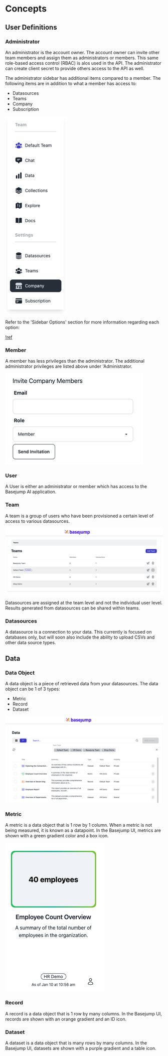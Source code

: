 # Concepts

## User Definitions

### Administrator

An administrator is the account owner. The account owner can invite other team members and assign them as administrators or members. This same role-based access control (RBAC) is alos used in the API. The administrator can create client secret to provide others access to the API as well.

The administrator sidebar has additional items compared to a member. The following items are in addition to what a member has access to:
- Datasources
- Teams
- Company
- Subscription

![The sidebar](/images/sidebar.png)

Refer to the 'Sidebar Options' section for more information regarding each option:

[!ref](/sidebar-options/)

### Member

A member has less privileges than the administrator. The additional administrator privileges are listed above under 'Administrator.

![Invite company members](/images/company/invite_company_members.png)

### User

A User is either an administrator or member which has access to the Basejump AI application.

### Team

A team is a group of users who have been provisioned a certain level of access to various datasources.

![The team page](/images/team/team_page.png)

Datasources are assigned at the team level and not the individual user level. Results generated from datasources can be shared within teams.

### Datasources

A datasource is a connection to your data. This currently is focused on databases only, but will soon also include the ability to upload CSVs and other data source types.

## Data

### Data Object

A data object is a piece of retrieved data from your datasources. The data object can be 1 of 3 types:
- Metric
- Record
- Dataset

![The Data page in tabular view](/images/data/data_tabular_page.png)

### Metric

A metric is a data object that is 1 row by 1 column. When a metric is not being measured, it is known as a datapoint. In the Basejump UI, metrics are shown with a green gradient color and a box icon.

![A data tile of a metric example](/images/data/metric.png)

### Record

A record is a data object that is 1 row by many columns. In the Basejump UI, records are shown with an orange gradient and an ID icon.

### Dataset

A dataset is a data object that is many rows by many columns. In the Basejump UI, datasets are shown with a purple gradient and a table icon.